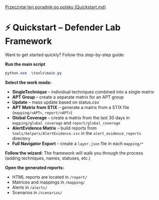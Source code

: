 [Przeczytaj ten poradnik po polsku (Quickstart.md)](Quickstart.md)

# ⚡ Quickstart – Defender Lab Framework

Want to get started quickly? Follow this step-by-step guide:

**Run the main script**
```powershell
python.exe .\tools\main.py
```

**Select the work mode:**
- **SingleTechnique** – individual techniques combined into a single matrix
- **APT Group** – create a separate matrix for an APT group
- **Update** – mass update based on status.csv
- **APT Matrix from STIX** – generate a matrix from a STIX file (`mapping/<APT>`, `report/<APT>`)
- **Global Coverage** – create a matrix from the last 30 days in `mapping/global_coverage` and `report/global_coverage`
- **AlertEvidence Matrix** – build reports from `tools/helpers/AlertEvidence.csv` in the `alert_evidence_reports` directory
- **Full Navigator Export** – create a `layer.json` file in each `mapping/*`

**Follow the wizard:**
The framework will walk you through the process (adding techniques, names, statuses, etc.)

**Open the generated reports:**
- HTML reports are located in `/report/`
- Matrices and mappings in `/mapping/`
- Alerts in `/alerts/`
- Scenarios in `/scenarios/`
